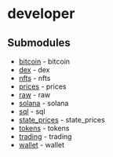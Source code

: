 # developer

<!-- CUSTOM DOCS START -->

<!-- CUSTOM DOCS END -->

## Submodules
- [bitcoin](bitcoin/README.md) - bitcoin
- [dex](dex/README.md) - dex
- [nfts](nfts/README.md) - nfts
- [prices](prices/README.md) - prices
- [raw](raw/README.md) - raw
- [solana](solana/README.md) - solana
- [sql](sql/README.md) - sql
- [state_prices](state_prices/README.md) - state_prices
- [tokens](tokens/README.md) - tokens
- [trading](trading/README.md) - trading
- [wallet](wallet/README.md) - wallet

